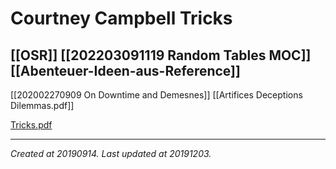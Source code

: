# Courtney Campbell Tricks
 [[OSR]] [[202203091119 Random Tables MOC]] [[Abenteuer-Ideen-aus-Reference]] 
---

[[202002270909 On Downtime and Demesnes]]
[[Artifices Deceptions Dilemmas.pdf]]


[Tricks.pdf](./resources/201909140943_Courtney_Campbell_Tricks.resources/Tricks.pdf)

---

_Created at 20190914._
_Last updated at 20191203._



